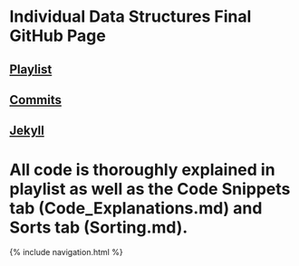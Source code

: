 # Individual Data Structures Final GitHub Page

## [Playlist](https://drive.google.com/drive/folders/11T2VJe4ihDeOys1aqC4DfU_q6mzdPoKj?usp=sharing)

## [Commits](https://github.com/PrishaMaiti/DataStructures/graphs/contributors)

## [Jekyll](https://prishamaiti.github.io/DataStructures/)
# All code is thoroughly explained in playlist as well as the Code Snippets tab (Code_Explanations.md) and Sorts tab (Sorting.md).
{% include navigation.html %}
